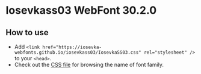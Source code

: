 # Iosevkass03 WebFont 30.2.0

## How to use

- Add `<link href="https://iosevka-webfonts.github.io/iosevkass03/IosevkaSS03.css" rel="stylesheet" />` to your `<head>`.
- Check out the [CSS file](./IosevkaSS03.css) for browsing the name of font family.
